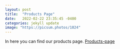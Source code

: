 ```yaml
---
layout: post
title:  "Products Page"
date:   2022-02-22 23:35:45 -0400
categories: jekyll update
image: "https://picsum.photos/1024"
---
```

In here you can find our products page.
[Products-page]






[jekyll-docs]: https://jekyllrb.com/docs/home
[jekyll-gh]:   https://github.com/jekyll/jekyll
[jekyll-talk]: https://talk.jekyllrb.com/
[Products-page]: https://sites.google.com/student.tdsb.on.ca/termsandconditions/home
